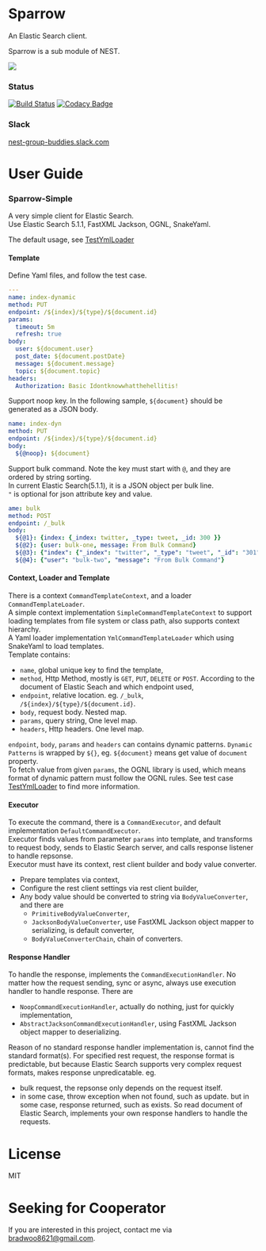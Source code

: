 # Sparrow
An Elastic Search client.  

Sparrow is a sub module of NEST.

![](http://bradwoo8621.github.io/parrot/guide/img/nest.png)  


### Status
[![Build Status](https://travis-ci.org/nnest/sparrow.svg?branch=master)](https://travis-ci.org/nnest/sparrow) [![Codacy Badge](https://api.codacy.com/project/badge/Grade/a6a0d538f7424fd7951585b1e157f169)](https://www.codacy.com/app/nnest/sparrow?utm_source=github.com&amp;utm_medium=referral&amp;utm_content=nnest/sparrow&amp;utm_campaign=Badge_Grade)

### Slack
[nest-group-buddies.slack.com](https://nest-group-buddies.slack.com/shared_invite/MTI0NjQzNTg0NzU2LTE0ODM3ODk2ODktMDczYTRkMDUzNQ)

# User Guide
### Sparrow-Simple
A very simple client for Elastic Search.  
Use Elastic Search 5.1.1, FastXML Jackson, OGNL, SnakeYaml.  

The default usage, see [TestYmlLoader](https://github.com/nnest/sparrow/blob/master/sparrow-simple/src/test/java/com/github/nnest/sparrow/simple/TestYmlLoader.java)  

#### Template
Define Yaml files, and follow the test case.  
```yaml
---
name: index-dynamic
method: PUT
endpoint: /${index}/${type}/${document.id}
params:
  timeout: 5m
  refresh: true
body:
  user: ${document.user}
  post_date: ${document.postDate}
  message: ${document.message}
  topic: ${document.topic}
headers:
  Authorization: Basic Idontknowwhatthehellitis!
```

Support noop key. In the following sample, `${document}` should be generated as a JSON body.  
```yaml
name: index-dyn
method: PUT
endpoint: /${index}/${type}/${document.id}
body: 
  ${@noop}: ${document}
```

Support bulk command. Note the key must start with `@`, and they are ordered by string sorting.  
In current Elastic Search(5.1.1), it is a JSON object per bulk line.  
`"` is optional for json attribute key and value.
```yaml
ame: bulk
method: POST
endpoint: /_bulk
body: 
  ${@1}: {index: {_index: twitter, _type: tweet, _id: 300 }}
  ${@2}: {user: bulk-one, message: From Bulk Command}
  ${@3}: {"index": {"_index": "twitter", "_type": "tweet", "_id": "301" }}
  ${@4}: {"user": "bulk-two", "message": "From Bulk Command"}
```

#### Context, Loader and Template
There is a context `CommandTemplateContext`, and a loader `CommandTemplateLoader`.  
A simple context implementation `SimpleCommandTemplateContext` to support loading templates from file system or class path, also supports context hierarchy.  
A Yaml loader implementation `YmlCommandTemplateLoader` which using SnakeYaml to load templates.  
Template contains:  
* `name`, global unique key to find the template,  
* `method`, Http Method, mostly is `GET`, `PUT`, `DELETE` or `POST`. According to the document of Elastic Seach and which endpoint used,  
* `endpoint`, relative location. eg. `/_bulk`, `/${index}/${type}/${document.id}`.
* `body`, request body. Nested map.
* `params`, query string, One level map.
* `headers`, Http headers. One level map.

`endpoint`, `body`, `params` and `headers` can contains dynamic patterns. `Dynamic Patterns` is wrapped by `${}`, eg. `${document}` means get value of `document` property.  
To fetch value from given `params`, the OGNL library is used, which means format of dynamic pattern must follow the OGNL rules.
See test case [TestYmlLoader](https://github.com/nnest/sparrow/blob/master/sparrow-simple/src/test/java/com/github/nnest/sparrow/simple/TestYmlLoader.java) to find more information.

#### Executor
To execute the command, there is a `CommandExecutor`, and default implementation `DefaultCommandExecutor`.  
Executor finds values from parameter `params` into template, and transforms to request body, sends to Elastic Search server, and calls response listener to handle repsonse.  
Executor must have its context, rest client builder and body value converter.  
* Prepare templates via context,  
* Configure the rest client settings via rest client builder,  
* Any body value should be converted to string via `BodyValueConverter`, and there are 
  * `PrimitiveBodyValueConverter`,
  * `JacksonBodyValueConverter`, use FastXML Jackson object mapper to serializing, is default converter, 
  * `BodyValueConverterChain`, chain of converters.

#### Response Handler
To handle the response, implements the `CommandExecutionHandler`. No matter how the request sending, sync or async, always use execution handler to handle response. There are 
* `NoopCommandExecutionHandler`, actually do nothing, just for quickly implementation,
* `AbstractJacksonCommandExecutionHandler`, using FastXML Jackson object mapper to deserializing.

Reason of no standard response handler implementation is, cannot find the standard format(s). For specified rest request, the response format is predictable, but because Elastic Search supports very complex request formats, makes response unpredicatable. eg.  
* bulk request, the repsonse only depends on the request itself.   
* in some case, throw exception when not found, such as update. but in some case, response returned, such as exists.
So read document of Elastic Search, implements your own response handlers to handle the requests.

# License
MIT

# Seeking for Cooperator
If you are interested in this project, contact me via bradwoo8621@gmail.com.
